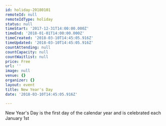 ```yaml
---
id: holiday-20180101
remoteId: null
remoteIdType: holiday
status: null
timeStart: '2017-12-31T14:00:00.000Z'
timeEnd: '2018-01-01T14:00:00.000Z'
timeCreated: '2018-03-10T14:45:05.916Z'
timeUpdated: '2018-03-10T14:45:05.916Z'
countAttending: null
countCapacity: null
countWaitlist: null
price: Free
url: ''
image: null
venue: {}
organizer: {}
layout: event
title: New Year's Day
date: '2018-03-10T14:45:05.916Z'

---
```

New Year's Day is the first day of the calendar year and is celebrated each January 1st
